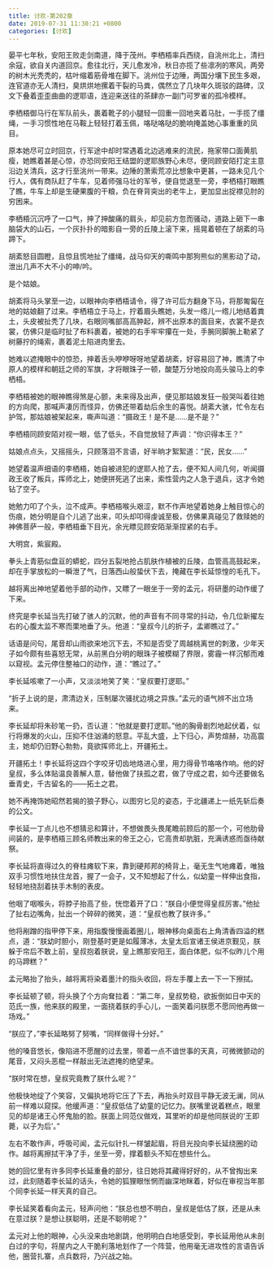```yaml
---
title: 讨欢-第202章
date: 2019-07-31 11:30:21 +0800
categories: [讨欢]
---
```


晏平七年秋，安阳王败走剑南道，降于茂州。李栖梧率兵西绕，自洮州北上，清扫余寇，欲自关内道回京。愈往北行，天儿愈发冷，秋日亦揽了些凛冽的寒风，两旁的树木光秃秃的，枯叶缩着筋骨堆在脚下。洮州位于边陲，两国分壤下民生多艰，连官道亦无人清扫，臭烘烘地摞着干裂的马粪，偶然立了几块年久斑驳的路碑，汉文下叠着歪歪曲曲的逻耶语，连迎来送往的茶肆亦一副门可罗雀的孤冷模样。

李栖梧御马行在军队前头，裹着靴子的小腿轻一回重一回地夹着马肚，一手揽了缰绳，一手习惯性地在马鞍上轻轻打着玉佩，咯哒咯哒的脆响掩盖她心事重重的凤目。

原本她尽可立时回京，行军途中却时常遇着北边逃难来的流民，拖家带口面黄肌瘦，她瞧着甚是心惊，亦恐同安阳王结盟的逻耶族野心未尽，便同顾安陌打定主意沿边关清兵，这才行至洮州一带来。边陲的萧索荒凉比想象中更甚，一路未见几个行人，偶有商队赶了牛车，见着师强马壮的军爷，便自觉退至一旁，李栖梧打眼瞧了瞧，牛车上却是生硬果腹的干粮，负在脊背突出的老牛上，更加显出捉襟见肘的穷困来。

李栖梧沉沉呼了一口气，抻了抻酸痛的肩头，却见前方忽而骚动，道路上砸下一串脑袋大的山石，一个灰扑扑的暗影自一旁的丘陵上滚下来，摇晃着顿在了胡紊的马蹄下。

胡紊怒目圆瞪，且惊且慌地扯了缰绳，战马仰天的嘶鸣中那狗熊似的黑影动了动，泄出几声不大不小的呻/吟。

是个姑娘。

胡紊将马头掌至一边，以眼神向李栖梧请令，得了许可后方翻身下马，将那匍匐在地的姑娘翻了过来。李栖梧立于马上，拧着眉头瞧她，头发一绺儿一绺儿地结着粪土，头皮被扯秃了几块，右眼同嘴部高高肿起，辨不出原本的面目来，衣裳不是衣裳，仿佛只是临时扯了布料裹着，被她的右手牢牢攥在一处，手腕同脚腕上勒紧了树藤拧的绳索，裹着泥土陷进肉里去。

她难以遮掩眼中的惊恐，抻着舌头咿咿呀呀地望着胡紊，好容易回了神，瞧清了中原人的模样和朝廷之师的军旗，才将眼珠子一顿，酸楚万分地投向高头骏马上的李栖梧。

李栖梧被她的眼神瞧得煞是心颤，未来得及出声，便见那姑娘发狂一般哭叫着往她的方向爬，那喊声凄厉而怪异，仿佛还带着劫后余生的喜悦。胡紊大骇，忙令左右护驾，那姑娘被架起来，嘶声叫道：“摄政王！是不是……是不是？”

李栖梧同顾安陌对视一眼，低了低头，不自觉放轻了声调：“你识得本王？”

姑娘点点头，又摇摇头，只顾落泪不言语，好半晌才絮絮道：“民，民女……”

她望着温声细语的李栖梧，她自被进犯的逻耶人抢了去，便不知人间几何，听闻摄政王收了叛兵，挥师北上，她便拼死逃了出来，索性营内之人急于退兵，这才令她钻了空子。

她勉力叩了个头，泣不成声。李栖梧喉头艰涩，默不作声地望着她身上触目惊心的伤痕，她分明是自个儿逃了出来，叩头却叩得虔诚至极，仿佛果真碰见了救赎她的神佛菩萨一般，李栖梧垂下目光，余光瞟见顾安陌渐渐捏紧的右手。

大明宫，紫宸殿。

拳头上青筋似盘亘的蟒蛇，四分五裂地抢占肌肤作植被的丘陵，血管高高鼓起来，却在手掌放松的一瞬泄了气，日落西山般蛰伏下去，掩藏在李长延惊惶的毛孔下。

越将离出神地望着他手部的动作，又瞟了一眼坐于一旁的孟元，将研墨的动作缓了下来。

终究是李长延当先打破了骇人的沉默，他的声音有不同寻常的抖动，令几位新擢左右的心腹太监不寒而栗地垂了头。他道：“皇叔今儿的折子，孟卿瞧过了。”

话语是问句，尾音却山雨欲来地沉下去，不知是否受了周越桃离世的刺激，少年天子如今颇有些喜怒无常，从前黑白分明的眼珠子被模糊了界限，雾霾一样沉郁而难以窥视。孟元停住整袖口的动作，道：“瞧过了。”

李长延咳嗽了一小声，又淡淡地笑了笑：“皇叔要打逻耶。”

“折子上说的是，肃清边关，压制屡次骚扰边境之异族。”孟元的语气辨不出立场来。

李长延却将朱砂笔一扔，否认道：“他就是要打逻耶。”他的胸骨剧烈地起伏着，似行将爆发的火山，压抑不住汹涌的怒意。平乱大盛，上下归心，声势煊赫，功高震主，她却仍旧野心勃勃，竟欲挥师北上，开疆拓土。

开疆拓土！李长延将这四个字咬牙切齿地烙进心里，用力得骨节咯咯作响。他的好皇叔，多么体贴温良善解人意，替他做了扶孤之君，做了守成之君，如今还要做名垂青史，千古留名的——拓土之君。

她不再掩饰她昭然若揭的狼子野心，以图穷匕见的姿态，于北疆递上一纸先斩后奏的公文。

李长延一丁点儿也不想猜忌和算计，不想做畏头畏尾瞻前顾后的那一个，可他肋骨间装的，是李栖梧三顾名师教出来的帝王之心，它高贵却肮脏，充满诱惑而亟待献祭。

李长延将直得过久的脊柱瘫软下来，靠到硬邦邦的椅背上，毫无生气地瘫着，唯独双手习惯性地扶住龙首，握了一会子，又不知想起了什么，似幼童一样伸出食指，轻轻地挠刮着扶手木制的表皮。

他咽了咽喉头，将脖子抬高了些，恍惚着开了口：“朕自小便觉得皇叔厉害。”他扯了扯右边嘴角，扯出一个碎碎的微笑，道：“皇叔也教了朕许多。”

他将剐蹭的指甲停下来，用指腹慢慢画着圈儿，眼神移向桌面右上角清香四溢的糕点，道：“朕幼时胆小，刚登基时更是如履薄冰，太皇太后宣诸王侯进京觐见，朕躲于帘后不敢上前，皇叔抱着朕说，皇上瞧那安阳王，面白体肥，似不似昨儿个用的马蹄糕？”

孟元略抬了抬头，越将离将染着墨汁的指头收回，将左手覆上去一下一下擦拭。

李长延顿了顿，将头换了个方向耷拉着：“第二年，皇叔势稳，欲扳倒如日中天的范氏一族，他来朕的殿里，一面挠着朕的手心儿，一面笑着问朕愿不愿同他再做一场戏。”

“朕应了，”李长延略努了努嘴，“同样做得十分好。”

他的嗓音悠长，像陷进不愿醒的过去里，带着一点不谙世事的天真，可微微颤动的尾音，又闷头恶棍一样敲出无法遮掩的绝望来。

“朕时常在想，皇叔究竟教了朕什么呢？”

他极快地绽了个笑容，又偏执地将它压了下去，再抬头时双目平静无波无澜，同从前一样难以窥探。他缓声道：“皇叔低估了幼童的记忆力。朕嘴里说着糕点，眼里见的却是诸王心怀鬼胎的脸。朕面上同范仪做戏，耳里听的却是他同朕说的‘王即薨，以子为后’。”

左右不敢作声，呼吸可闻，孟元似针扎一样皱起眉，将目光投向李长延绕圈的动作。越将离擦拭干净了手，坐至一旁，撑着额头不知在想些什么。

她的回忆里有许多同李长延重叠的部分，往日她将其藏得好好的，从不曾掏出来过，此刻随着李长延的话头，令她的狐狸眼怅惘而幽深地眯着，好似在审视当年那个同李长延一样天真的自己。

李长延笑着看向孟元，轻声问他：“朕总也想不明白，皇叔是低估了朕，还是从未在意过朕？是想让朕聪明，还是不聪明呢？”

孟元对上他的眼神，心头没来由地剧跳，他明明白白地感受到，李长延用他从未剖白过的字句，将屋内之人干脆利落地划作了一个阵营，他用毫无进攻性的言语告诉他，圈营扎寨，点兵数将，乃兴战之始。

